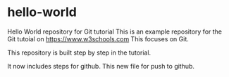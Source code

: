 # hello-world
Hello World repository for Git tutorial
This is an example repository for the Git tutoial on https://www.w3schools.com
This focuses on Git.

This repository is built step by step in the tutorial.

It now includes steps for github.
This new file for push to github.
